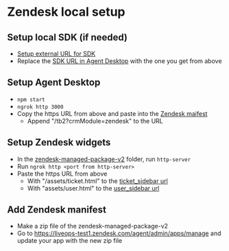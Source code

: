 # Zendesk local setup

## Setup local SDK (if needed)
- [Setup external URL for SDK](https://github.com/liveops/cxengage-javascript-sdk/wiki/Setup-external-URL)
- Replace the [SDK URL in Agent Desktop](https://github.com/liveops/agent-desktop/blob/master/app/index.html#L52) with the one you get from above

## Setup Agent Desktop
- `npm start`
- `ngrok http 3000`
- Copy the https URL from above and paste into the [Zendesk maifest](https://github.com/liveops/zendesk-managed-package-v2/blob/master/manifest.json#L17)
  -  Append "/tb2?crmModule=zendesk" to the URL

## Setup Zendesk widgets
- In the [zendesk-managed-package-v2](https://github.com/liveops/zendesk-managed-package-v2) folder, run `http-server`
- Run `ngrok http <port from http-server>`
- Paste the https URL from above
  - With "/assets/ticket.html" to the [ticket_sidebar url](https://github.com/liveops/zendesk-managed-package-v2/blob/master/manifest.json#L13)
  - With "assets/user.html" to the [user_sidebar url](https://github.com/liveops/zendesk-managed-package-v2/blob/master/manifest.json#L16)

## Add Zendesk manifest
- Make a zip file of the zendesk-managed-package-v2
- Go to https://liveops-test1.zendesk.com/agent/admin/apps/manage and update your app with the new zip file
